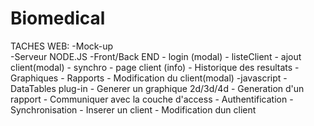 # Biomedical

TACHES WEB:
-Mock-up	
-Serveur NODE.JS
-Front/Back END 
	- login (modal)
	- listeClient
		- ajout client(modal)
		- synchro
	- page client (info)
		- Historique des resultats
		- Graphiques
		- Rapports
		- Modification du client(modal)
	-javascript
		- DataTables plug-in
		- Generer un graphique 2d/3d/4d
		- Generation d'un rapport
		- Communiquer avec la couche d'access 
			- Authentification
			- Synchronisation
			- Inserer un client
			- Modification dun client

			
			